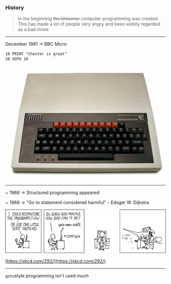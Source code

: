 ### History

> In the beginning ~~the Universe~~ computer programming was created.
> This has made a lot of people very angry and been widely regarded as a bad move

---

December 1981 -> BBC Micro

```
10 PRINT "Chester is great"
20 GOTO 10
```

![BbcMicro](functional-error-handling/assets/img/BbcMicro.jpg)

---

~ 1966 -> Structured programming appeared

~ 1968 -> "Go to statement considered harmful" - Edsger W. Dijkstra

![Goto](functional-error-handling/assets/img/Goto.png)

[https://xkcd.com/292/](https://xkcd.com/292/)

---

`goto`style programming isn't used much 